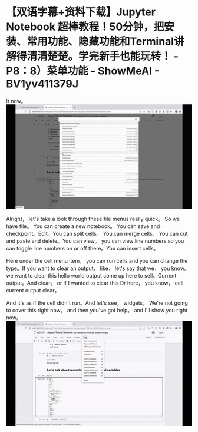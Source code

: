 # 【双语字幕+资料下载】Jupyter Notebook 超棒教程！50分钟，把安装、常用功能、隐藏功能和Terminal讲解得清清楚楚。学完新手也能玩转！ - P8：8）菜单功能 - ShowMeAI - BV1yv411379J

It now。![](img/aed28feec306fc2072b2f30ee5bfdd03_1.png)

Alright， let's take a look through these file menus really quick。 So we have file。 You can create a new notebook。 You can save and checkpoint。Edit。You can split cells。 You can merge cells。 You can cut and paste and delete。You can view。 you can view line numbers so you can toggle line numbers on or off there。You can insert cells。

Here under the cell menu item， you can run cells and you can change the type。If you want to clear an output， like， let's say that we， you know。 we want to clear this hello world output come up here to sell。Current output。And clear。 or if I wanted to clear this Dr here， you know， cell current output clear。

 And it's as if the cell didn't run。And let's see， widgets。 We're not going to cover this right now。 and then you've got help。 and I'll show you right now。![](img/aed28feec306fc2072b2f30ee5bfdd03_3.png)